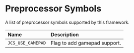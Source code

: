 # Preprocessor Symbols

A list of preprocessor symbols supported by this framework.

| Name              | Description                  |
|:------------------|:-----------------------------|
| `JCS_USE_GAMEPAD` | Flag to add gamepad support. |
